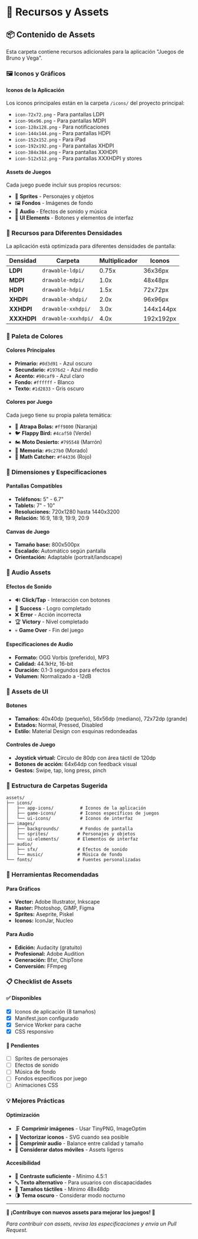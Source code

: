 # 🎨 Recursos y Assets

## 📦 Contenido de Assets

Esta carpeta contiene recursos adicionales para la aplicación "Juegos de Bruno y Vega".

### 🖼️ Iconos y Gráficos

#### Iconos de la Aplicación
Los iconos principales están en la carpeta `/icons/` del proyecto principal:
- `icon-72x72.png` - Para pantallas LDPI
- `icon-96x96.png` - Para pantallas MDPI  
- `icon-128x128.png` - Para notificaciones
- `icon-144x144.png` - Para pantallas HDPI
- `icon-152x152.png` - Para iPad
- `icon-192x192.png` - Para pantallas XHDPI
- `icon-384x384.png` - Para pantallas XXHDPI
- `icon-512x512.png` - Para pantallas XXXHDPI y stores

#### Assets de Juegos
Cada juego puede incluir sus propios recursos:
- 🎨 **Sprites** - Personajes y objetos
- 🖼️ **Fondos** - Imágenes de fondo
- 🎵 **Audio** - Efectos de sonido y música
- 🎯 **UI Elements** - Botones y elementos de interfaz

### 📱 Recursos para Diferentes Densidades

La aplicación está optimizada para diferentes densidades de pantalla:

| Densidad | Carpeta | Multiplicador | Iconos |
|----------|---------|---------------|---------|
| **LDPI** | `drawable-ldpi/` | 0.75x | 36x36px |
| **MDPI** | `drawable-mdpi/` | 1.0x | 48x48px |
| **HDPI** | `drawable-hdpi/` | 1.5x | 72x72px |
| **XHDPI** | `drawable-xhdpi/` | 2.0x | 96x96px |
| **XXHDPI** | `drawable-xxhdpi/` | 3.0x | 144x144px |
| **XXXHDPI** | `drawable-xxxhdpi/` | 4.0x | 192x192px |

### 🎨 Paleta de Colores

#### Colores Principales
- **Primario:** `#0d3d91` - Azul oscuro
- **Secundario:** `#1976d2` - Azul medio
- **Acento:** `#90caf9` - Azul claro
- **Fondo:** `#ffffff` - Blanco
- **Texto:** `#1d2833` - Gris oscuro

#### Colores por Juego
Cada juego tiene su propia paleta temática:
- 🏀 **Atrapa Bolas:** `#ff9800` (Naranja)
- 🐦 **Flappy Bird:** `#4caf50` (Verde)
- 🏍️ **Moto Desierto:** `#795548` (Marrón)
- 🧠 **Memoria:** `#9c27b0` (Morado)
- 🧮 **Math Catcher:** `#f44336` (Rojo)

### 📐 Dimensiones y Especificaciones

#### Pantallas Compatibles
- **Teléfonos:** 5" - 6.7"
- **Tablets:** 7" - 10"
- **Resoluciones:** 720x1280 hasta 1440x3200
- **Relación:** 16:9, 18:9, 19:9, 20:9

#### Canvas de Juego
- **Tamaño base:** 800x500px
- **Escalado:** Automático según pantalla
- **Orientación:** Adaptable (portrait/landscape)

### 🎵 Audio Assets

#### Efectos de Sonido
- 🔊 **Click/Tap** - Interacción con botones
- 🎯 **Success** - Logro completado
- ❌ **Error** - Acción incorrecta
- 🏆 **Victory** - Nivel completado
- 💀 **Game Over** - Fin del juego

#### Especificaciones de Audio
- **Formato:** OGG Vorbis (preferido), MP3
- **Calidad:** 44.1kHz, 16-bit
- **Duración:** 0.1-3 segundos para efectos
- **Volumen:** Normalizado a -12dB

### 🎯 Assets de UI

#### Botones
- **Tamaños:** 40x40dp (pequeño), 56x56dp (mediano), 72x72dp (grande)
- **Estados:** Normal, Pressed, Disabled
- **Estilo:** Material Design con esquinas redondeadas

#### Controles de Juego
- **Joystick virtual:** Círculo de 80dp con área táctil de 120dp
- **Botones de acción:** 64x64dp con feedback visual
- **Gestos:** Swipe, tap, long press, pinch

### 📁 Estructura de Carpetas Sugerida

```
assets/
├── icons/
│   ├── app-icons/          # Iconos de la aplicación
│   ├── game-icons/         # Iconos específicos de juegos
│   └── ui-icons/           # Iconos de interfaz
├── images/
│   ├── backgrounds/        # Fondos de pantalla
│   ├── sprites/           # Personajes y objetos
│   └── ui-elements/       # Elementos de interfaz
├── audio/
│   ├── sfx/               # Efectos de sonido
│   └── music/             # Música de fondo
└── fonts/                 # Fuentes personalizadas
```

### 🔧 Herramientas Recomendadas

#### Para Gráficos
- **Vector:** Adobe Illustrator, Inkscape
- **Raster:** Photoshop, GIMP, Figma
- **Sprites:** Aseprite, Piskel
- **Iconos:** IconJar, Nucleo

#### Para Audio
- **Edición:** Audacity (gratuito)
- **Profesional:** Adobe Audition
- **Generación:** Bfxr, ChipTone
- **Conversión:** FFmpeg

### 📋 Checklist de Assets

#### ✅ Disponibles
- [x] Iconos de aplicación (8 tamaños)
- [x] Manifest.json configurado
- [x] Service Worker para cache
- [x] CSS responsivo

#### 🔄 Pendientes
- [ ] Sprites de personajes
- [ ] Efectos de sonido
- [ ] Música de fondo
- [ ] Fondos específicos por juego
- [ ] Animaciones CSS

### 💡 Mejores Prácticas

#### Optimización
- 🗜️ **Comprimir imágenes** - Usar TinyPNG, ImageOptim
- 📏 **Vectorizar iconos** - SVG cuando sea posible
- 🎵 **Comprimir audio** - Balance entre calidad y tamaño
- 📱 **Considerar datos móviles** - Assets ligeros

#### Accesibilidad
- 🎨 **Contraste suficiente** - Mínimo 4.5:1
- 🔤 **Texto alternativo** - Para usuarios con discapacidades
- 📱 **Tamaños táctiles** - Mínimo 48x48dp
- 🌗 **Tema oscuro** - Considerar modo nocturno

---

**🎨 ¡Contribuye con nuevos assets para mejorar los juegos! 🚀**

*Para contribuir con assets, revisa las especificaciones y envía un Pull Request.*